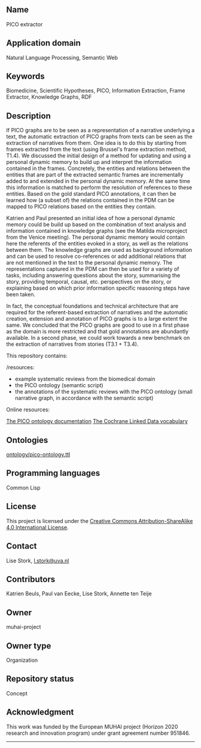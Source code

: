 ## Name
PICO extractor 

## Application domain
Natural Language Processing, Semantic Web 

## Keywords 
Biomedicine, Scientific Hypotheses, PICO, Information Extraction, Frame Extractor, Knowledge Graphs, RDF 

## Description 
If PICO graphs are to be seen as a representation of a narrative underlying a text, the automatic extraction of PICO graphs from texts can be seen as the extraction of narratives from them. One idea is to do this by starting from frames extracted from the text (using Brussel's frame extraction method, T1.4). We discussed the initial design of a method for updating and using a personal dynamic memory to build up and interpret the information contained in the frames. Concretely, the entities and relations between the entities that are part of the extracted semantic frames are incrementally added to and extended in the personal dynamic memory. At the same time this information is matched to perform the resolution of references to these entities. Based on the gold standard PICO annotations, it can then be learned how (a subset of) the relations contained in the PDM can be mapped to PICO relations based on the entities they contain. 

Katrien and Paul presented an initial idea of how a personal dynamic memory could be build up based on the combination of text analysis and information contained in knowledge graphs (see the Matilda microproject from the Venice meeting). The personal dynamic memory would contain here the referents of the entities evoked in a story, as well as the relations between them. The knowledge graphs are used as background information and can be used to resolve co-references or add additional relations that are not mentioned in the text to the personal dynamic memory. The representations captured in the PDM can then be used for a variety of tasks, including answering questions about the story, summarising the story, providing temporal, causal, etc. perspectives on the story, or explaining based on which prior information specific reasoning steps have been taken.  

In fact, the conceptual foundations and technical architecture that are required for the referent-based extraction of narratives and the automatic creation, extension and annotation of PICO graphs is to a large extent the same. We concluded that the PICO graphs are good to use in a first phase as the domain is more restricted and that gold annotations are abundantly available. In a second phase, we could work towards a new benchmark on the extraction of narratives from stories (T3.1 + T3.4).

This repository contains: 

/resources:
- example systematic reviews from the biomedical domain
- the PICO ontology (semantic script) 
- the annotations of the systematic reviews with the PICO ontology (small narrative graph, in accordance with the semantic script)

Online resources: 

[The PICO ontology documentation](https://linkeddata.cochrane.org/pico-ontology#d4e27)
[The Cochrane Linked Data vocabulary](https://data.cochrane.org/concepts/)


## Ontologies 
[ontology/pico-ontology.ttl](https://data.cochrane.org/pico-ontology.ttl)

## Programming languages
Common Lisp  

## License

This project is licensed under the [Creative Commons Attribution-ShareAlike 4.0 International License](https://creativecommons.org/licenses/by-sa/4.0/).

## Contact 
Lise Stork, l.stork@uva.nl

## Contributors
Katrien Beuls, Paul van Eecke, Lise Stork, Annette ten Teije

## Owner 
muhai-project

## Owner type
Organization  

## Repository status 
Concept  

## Acknowledgment
This work was funded by the European MUHAI project (Horizon 2020 research and innovation program) under grant agreement
number 951846. 

---


